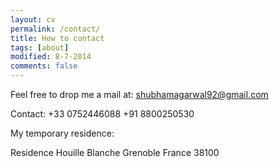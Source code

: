 ```yaml
---
layout: cv
permalink: /contact/
title: How to contact
tags: [about]
modified: 8-7-2014
comments: false
---
```



<section>

Feel free to drop me a mail at:
shubhamagarwal92@gmail.com

Contact:
+33 0752446088
+91 8800250530

My temporary residence:

Residence Houille Blanche
Grenoble 
France
38100
</section>

    
    

